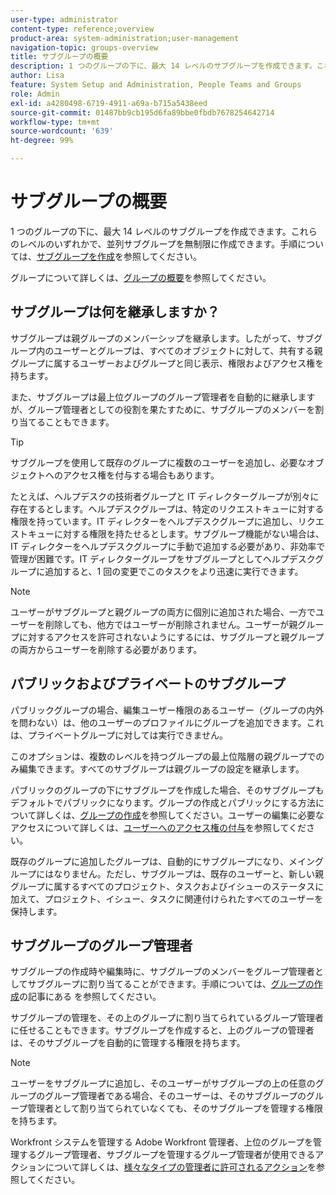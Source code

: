 ```yaml
---
user-type: administrator
content-type: reference;overview
product-area: system-administration;user-management
navigation-topic: groups-overview
title: サブグループの概要
description: 1 つのグループの下に、最大 14 レベルのサブグループを作成できます。これらのレベルのいずれかで、並列サブグループを無制限に作成できます。
author: Lisa
feature: System Setup and Administration, People Teams and Groups
role: Admin
exl-id: a4280498-6719-4911-a69a-b715a5438eed
source-git-commit: 01487bb9cb195d6fa89bbe0fbdb7678254642714
workflow-type: tm+mt
source-wordcount: '639'
ht-degree: 99%

---
```


# サブグループの概要

1 つのグループの下に、最大 14 レベルのサブグループを作成できます。これらのレベルのいずれかで、並列サブグループを無制限に作成できます。手順については、[サブグループを作成](../../../administration-and-setup/manage-groups/create-and-manage-subgroups/create-a-subgroup.md)を参照してください。

グループについて詳しくは、[グループの概要](../../../administration-and-setup/manage-groups/groups-overview/groups.md)を参照してください。

## サブグループは何を継承しますか？

サブグループは親グループのメンバーシップを継承します。したがって、サブグループ内のユーザーとグループは、すべてのオブジェクトに対して、共有する親グループに属するユーザーおよびグループと同じ表示、権限およびアクセス権を持ちます。

また、サブグループは最上位グループのグループ管理者を自動的に継承しますが、グループ管理者としての役割を果たすために、サブグループのメンバーを割り当てることもできます。

>[!TIP]
>
>サブグループを使用して既存のグループに複数のユーザーを追加し、必要なオブジェクトへのアクセス権を付与する場合もあります。
>
>たとえば、ヘルプデスクの技術者グループと IT ディレクターグループが別々に存在するとします。ヘルプデスクグループは、特定のリクエストキューに対する権限を持っています。IT ディレクターをヘルプデスクグループに追加し、リクエストキューに対する権限を持たせるとします。サブグループ機能がない場合は、IT ディレクターをヘルプデスクグループに手動で追加する必要があり、非効率で管理が困難です。IT ディレクターグループをサブグループとしてヘルプデスクグループに追加すると、1 回の変更でこのタスクをより迅速に実行できます。

>[!NOTE]
>
>ユーザーがサブグループと親グループの両方に個別に追加された場合、一方でユーザーを削除しても、他方ではユーザーが削除されません。ユーザーが親グループに対するアクセスを許可されないようにするには、サブグループと親グループの両方からユーザーを削除する必要があります。

## パブリックおよびプライベートのサブグループ

パブリックグループの場合、編集ユーザー権限のあるユーザー（グループの内外を問わない）は、他のユーザーのプロファイルにグループを追加できます。これは、プライベートグループに対しては実行できません。

このオプションは、複数のレベルを持つグループの最上位階層の親グループでのみ編集できます。すべてのサブグループは親グループの設定を継承します。

パブリックのグループの下にサブグループを作成した場合、そのサブグループもデフォルトでパブリックになります。グループの作成とパブリックにする方法について詳しくは、[グループの作成](../../../administration-and-setup/manage-groups/create-and-manage-groups/create-a-group.md)を参照してください。ユーザーの編集に必要なアクセスについて詳しくは、[ユーザーへのアクセス権の付与](../../../administration-and-setup/add-users/configure-and-grant-access/grant-access-other-users.md)を参照してください。

既存のグループに追加したグループは、自動的にサブグループになり、メイングループにはなりません。ただし、サブグループは、既存のユーザーと、新しい親グループに属するすべてのプロジェクト、タスクおよびイシューのステータスに加えて、プロジェクト、イシュー、タスクに関連付けられたすべてのユーザーを保持します。

## サブグループのグループ管理者

<!--
Group Admins of a subgroup can't manage statuses or project preferences of the subgroup YET (Sprint 22/Oct 28, 2020)</p>
-->

サブグループの作成時や編集時に、サブグループのメンバーをグループ管理者としてサブグループに割り当てることができます。手順については、[グループの作成](../../../administration-and-setup/manage-groups/create-and-manage-groups/create-a-group.md)の記事にある [](../../../administration-and-setup/manage-groups/create-and-manage-groups/create-a-group.md#create) を参照してください。

サブグループの管理を、その上のグループに割り当てられているグループ管理者に任せることもできます。サブグループを作成すると、上のグループの管理者は、そのサブグループを自動的に管理する権限を持ちます。

>[!NOTE]
>
>ユーザーをサブグループに追加し、そのユーザーがサブグループの上の任意のグループのグループ管理者である場合、そのユーザーは、そのサブグループのグループ管理者として割り当てられていなくても、そのサブグループを管理する権限を持ちます。

Workfront システムを管理する Adobe Workfront 管理者、上位のグループを管理するグループ管理者、サブグループを管理するグループ管理者が使用できるアクションについて詳しくは、[様々なタイプの管理者に許可されるアクション](../../../administration-and-setup/manage-groups/group-roles/group-actions-allowed-different-types-admins.md)を参照してください。
